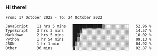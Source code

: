 ### Hi there!

<!--START_SECTION:waka-->

```text
From: 17 October 2022 - To: 24 October 2022

JavaScript    11 hrs 5 mins   █████████████▒░░░░░░░░░░░   52.96 %
TypeScript    3 hrs 3 mins    ███▓░░░░░░░░░░░░░░░░░░░░░   14.57 %
Markdown      2 hrs 5 mins    ██▓░░░░░░░░░░░░░░░░░░░░░░   10.02 %
Python        1 hr 54 mins    ██▒░░░░░░░░░░░░░░░░░░░░░░   09.13 %
JSON          1 hr 1 min      █▒░░░░░░░░░░░░░░░░░░░░░░░   04.92 %
Other         36 mins         ▓░░░░░░░░░░░░░░░░░░░░░░░░   02.87 %
```

<!--END_SECTION:waka-->
